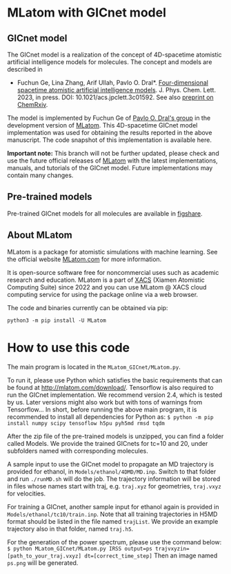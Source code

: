# MLatom with GICnet model

## GICnet model

The GICnet model is a realization of the concept of 4D-spacetime atomistic artificial intelligence models for molecules. The concept and models are described in 

* Fuchun Ge, Lina Zhang, Arif Ullah, Pavlo O. Dral*. [Four-dimensional spacetime atomistic artificial intelligence models](https://doi.org/10.1021/acs.jpclett.3c01592). J. Phys. Chem. Lett. 2023, in press. DOI: 10.1021/acs.jpclett.3c01592.
See also [preprint on ChemRxiv](https://doi.org/10.26434/chemrxiv-2022-qf75v).

The model is implemented by Fuchun Ge of [Pavlo O. Dral's group](http://dr-dral.com) in the development version of [MLatom](https://github.com/dralgroup/mlatom). This 4D-spacetime GICnet model implementation was used for obtaining the results reported in the above manuscript. The code snapshot of this implementation is available here.

**Important note:** This branch will not be further updated, please check and use the future official releases of [MLatom](https://github.com/dralgroup/mlatom) with the latest implementations, manuals, and tutorials of the GICnet model. Future implementations may contain many changes.

## Pre-trained models
Pre-trained GICnet models for all molecules are available in [figshare](https://doi.org/10.6084/m9.figshare.22723414).

## About MLatom
MLatom is a package for atomistic simulations with machine learning. See the official website [MLatom.com](http://mlatom.com) for more information.

It is open-source software free for noncommercial uses such as academic research and education. MLatom is a part of [XACS](http://XACScloud.com/) (Xiamen Atomistic Computing Suite) since 2022 and you can use MLatom @ XACS cloud computing service for using the package online via a web browser.

The code and binaries currently can be obtained via pip:

`python3 -m pip install -U MLatom`

# How to use this code
The main program is located in the `MLatom_GICnet/MLatom.py`.

To run it, please use Python which satisfies the basic requirements that can be found at http://mlatom.com/download/.
Tensorflow is also required to run the GICnet implementation. We recommend version 2.4, which is tested by us. Later versions might also work but with tons of warnings from Tensorflow...
In short, before running the above main program, it is recommended to install all dependencies for Python as:
    `$ python -m pip install numpy scipy tensoflow h5pu pyh5md rmsd tqdm`

After the zip file of the pre-trained models is unzipped, you can find a folder called Models. We provide the trained GICnets for tc=10 and 20, under subfolders named with corresponding molecules.

A sample input to use the GICnet model to propagate an MD trajectory is provided for ethanol, in `Models/ethanol/4DMD/MD.inp`. Switch to that folder and run `./runMD.sh` will do the job. The trajectory information will be stored in files whose names start with traj, e.g. `traj.xyz` for geometries, `traj.vxyz` for velocities.

For training a GICnet, another sample input for ethanol again is provided in `Models/ethanol/tc10/train.inp`. Note that all training trajectories in H5MD format should be listed in the file named `trajList`. We provide an example trajectory also in that folder, named `traj.h5`.

For the generation of the power spectrum, please use the command below:
    `$ python MLatom_GICnet/MLatom.py IRSS output=ps trajvxyzin=[path_to_your_traj.vxyz] dt=[correct_time_step]`
Then an image named `ps.png` will be generated.

